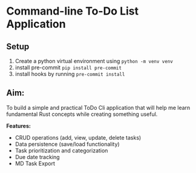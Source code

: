 # Command-line To-Do List Application

## Setup

1. Create a python virtual environment using `python -m venv venv`
2. install pre-commit `pip install pre-commit`
3. install hooks by running `pre-commit install`


## **Aim:**
To build a simple and practical ToDo Cli application that will help me learn fundamental Rust concepts
while creating something useful.

**Features:**

- CRUD operations (add, view, update, delete tasks)
- Data persistence (save/load functionality)
- Task prioritization and categorization
- Due date tracking
- MD Task Export
